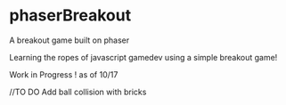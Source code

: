 # phaserBreakout
A breakout game built on phaser

Learning the ropes of javascript gamedev using a simple breakout game!


Work in Progress ! as of 10/17

//TO DO 
Add ball collision with bricks
